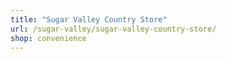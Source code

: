 ```yaml
---
title: "Sugar Valley Country Store"
url: /sugar-valley/sugar-valley-country-store/
shop: convenience
---
```


